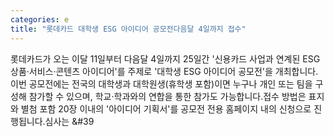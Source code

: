 ```yaml
---
categories: e
title: "롯데카드 대학생 ESG 아이디어 공모전다음달 4일까지 접수"
---
```

롯데카드가 오는 이달 11일부터 다음달 4일까지 25일간 &#39;신용카드 사업과 연계된 ESG 상품&middot;서비스&middot;콘텐츠 아이디어&#39;를 주제로 &#39;대학생 ESG 아이디어 공모전&#39;을 개최합니다.이번 공모전에는 전국의 대학생과 대학원생(휴학생 포함)이면 누구나 개인 또는 팀을 구성해 참가할 수 있으며, 학교&middot;학과와의 연합을 통한 참가도 가능합니다.접수 방법은 표지와 별첨 포함 20장 이내의 &#39;아이디어 기획서&#39;를 공모전 전용 홈페이지 내의 신청으로 진행됩니다.심사는 &#39